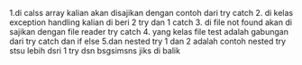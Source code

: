 1.di calss array kalian akan disajikan dengan contoh dari try catch
2. di kelas exception handling kalian di beri 2 try dan 1 catch
3. di file not found akan di sajikan dengan file reader try catch
4. yang kelas file test adalah gabungan dari try catch dan if else
5.dan nested try 1 dan 2 adalah contoh  nested try stsu lebih dsri 1 try dsn bsgsimsns jiks di balik
